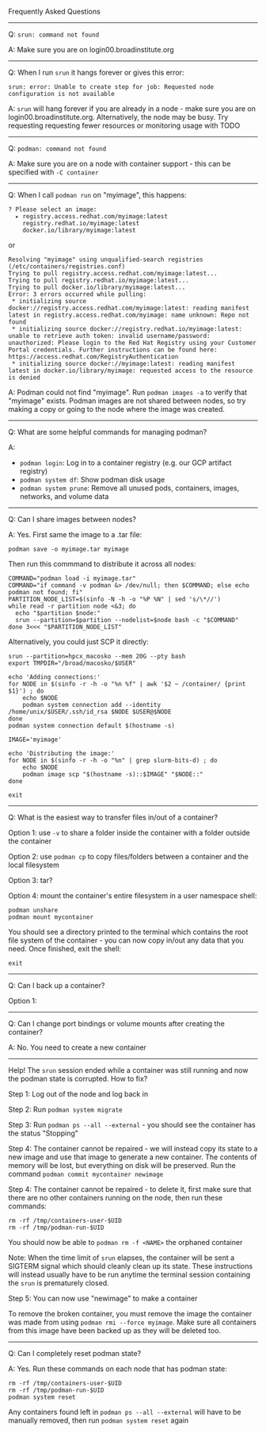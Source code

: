 Frequently Asked Questions

---

Q: `srun: command not found`

A: Make sure you are on login00.broadinstitute.org

---

Q: When I run `srun` it hangs forever or gives this error:

```
srun: error: Unable to create step for job: Requested node configuration is not available
```

A: `srun` will hang forever if you are already in a node - make sure you are on login00.broadinstitute.org. Alternatively, the node may be busy. Try requesting requesting fewer resources or monitoring usage with TODO

---

Q: `podman: command not found`

A: Make sure you are on a node with container support - this can be specified with `-C container`

---

Q: When I call `podman run` on "myimage", this happens:

```
? Please select an image: 
  ▸ registry.access.redhat.com/myimage:latest
    registry.redhat.io/myimage:latest
    docker.io/library/myimage:latest
```
or
```
Resolving "myimage" using unqualified-search registries (/etc/containers/registries.conf)
Trying to pull registry.access.redhat.com/myimage:latest...
Trying to pull registry.redhat.io/myimage:latest...
Trying to pull docker.io/library/myimage:latest...
Error: 3 errors occurred while pulling:
 * initializing source docker://registry.access.redhat.com/myimage:latest: reading manifest latest in registry.access.redhat.com/myimage: name unknown: Repo not found
 * initializing source docker://registry.redhat.io/myimage:latest: unable to retrieve auth token: invalid username/password: unauthorized: Please login to the Red Hat Registry using your Customer Portal credentials. Further instructions can be found here: https://access.redhat.com/RegistryAuthentication
 * initializing source docker://myimage:latest: reading manifest latest in docker.io/library/myimage: requested access to the resource is denied
```

A: Podman could not find "myimage". Run `podman images -a` to verify that "myimage" exists. Podman images are not shared between nodes, so try making a copy or going to the node where the image was created.

---

Q: What are some helpful commands for managing podman?

A:
* `podman login`: Log in to a container registry (e.g. our GCP artifact registry)
* `podman system df`: Show podman disk usage
* `podman system prune`: Remove all unused pods, containers, images, networks, and volume data

---

Q: Can I share images between nodes?

A: Yes. First same the image to a .tar file:

```podman save -o myimage.tar myimage```

Then run this commmand to distribute it across all nodes:

```
COMMAND="podman load -i myimage.tar"
COMMAND="if command -v podman &> /dev/null; then $COMMAND; else echo podman not found; fi"
PARTITION_NODE_LIST=$(sinfo -N -h -o "%P %N" | sed 's/\*//')
while read -r partition node <&3; do
  echo "$partition $node:"
  srun --partition=$partition --nodelist=$node bash -c "$COMMAND"
done 3<<< "$PARTITION_NODE_LIST"
```

Alternatively, you could just SCP it directly:

```
srun --partition=hpcx_macosko --mem 20G --pty bash
export TMPDIR="/broad/macosko/$USER"

echo 'Adding connections:'
for NODE in $(sinfo -r -h -o "%n %f" | awk '$2 ~ /container/ {print $1}') ; do
    echo $NODE
    podman system connection add --identity /home/unix/$USER/.ssh/id_rsa $NODE $USER@$NODE
done
podman system connection default $(hostname -s)

IMAGE='myimage'

echo 'Distributing the image:'
for NODE in $(sinfo -r -h -o "%n" | grep slurm-bits-d) ; do
    echo $NODE
    podman image scp "$(hostname -s)::$IMAGE" "$NODE::"
done

exit
```

---

Q: What is the easiest way to transfer files in/out of a container?

Option 1: use `-v` to share a folder inside the container with a folder outside the container

Option 2: use `podman cp` to copy files/folders between a container and the local filesystem

Option 3: tar?

Option 4: mount the container's entire filesystem in a user namespace shell:

```
podman unshare
podman mount mycontainer
```

You should see a directory printed to the terminal which contains the root file system of the container - you can now copy in/out any data that you need. Once finished, exit the shell:

```exit```

---


Q: Can I back up a container?

Option 1: 


---

Q: Can I change port bindings or volume mounts after creating the container?

A: No. You need to create a new container 

---

Help! The `srun` session ended while a container was still running and now the podman state is corrupted. How to fix?

Step 1: Log out of the node and log back in 

Step 2: Run `podman system migrate`

Step 3: Run `podman ps --all --external` - you should see the container has the status "Stopping"

Step 4: The container cannot be repaired - we will instead copy its state to a new image and use that image to generate a new container. The contents of memory will be lost, but everything on disk will be preserved. Run the command `podman commit mycontainer newimage`

Step 4: The container cannot be repaired - to delete it, first make sure that there are no other containers running on the node, then run these commands:

```
rm -rf /tmp/containers-user-$UID
rm -rf /tmp/podman-run-$UID
```

You should now be able to `podman rm -f <NAME>` the orphaned container

Note: When the time limit of `srun` elapses, the container will be sent a SIGTERM signal which should cleanly clean up its state. These instructions will instead usually have to be run anytime the terminal session containing the `srun` is prematurely closed.

Step 5: You can now use "newimage" to make a container

To remove the broken container, you must remove the image the container was made from using `podman rmi --force myimage`. Make sure all containers from this image have been backed up as they will be deleted too.

---

Q: Can I completely reset podman state?

A: Yes. Run these commands on each node that has podman state:

```
rm -rf /tmp/containers-user-$UID
rm -rf /tmp/podman-run-$UID
podman system reset
```

Any containers found left in `podman ps --all --external` will have to be manually removed, then run `podman system reset` again
